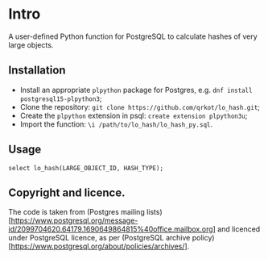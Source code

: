 # Intro
A user-defined Python function for PostgreSQL to calculate hashes of very large objects.


## Installation
- Install an appropriate `plpython` package for Postgres, e.g. `dnf install postgresql15-plpython3`;
- Clone the repository: `git clone https://github.com/qrkot/lo_hash.git`;
- Create the `plpython` extension in psql: `create extension plpython3u`;
- Import the function: `\i /path/to/lo_hash/lo_hash_py.sql`.

## Usage
`select lo_hash(LARGE_OBJECT_ID, HASH_TYPE);`

## Copyright and licence.
The code is taken from (Postgres mailing lists)[https://www.postgresql.org/message-id/2099704620.64179.1690649864815%40office.mailbox.org] and licenced under PostgreSQL licence, as per (PostgreSQL archive policy)[https://www.postgresql.org/about/policies/archives/].
